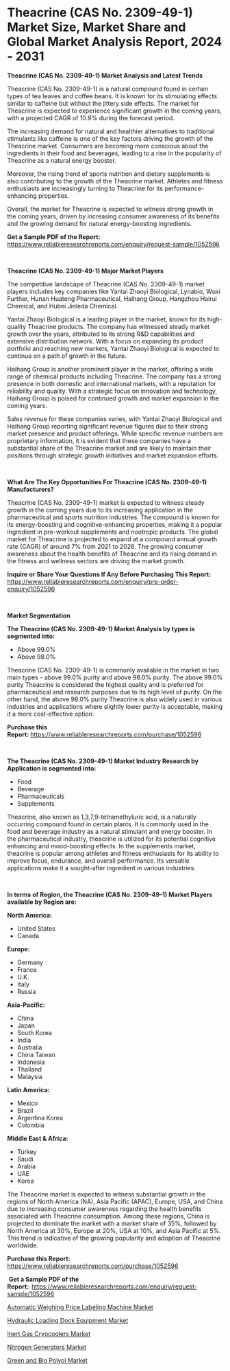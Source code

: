 <p><h1>Theacrine (CAS No. 2309-49-1) Market Size, Market Share and Global Market Analysis Report, 2024 - 2031</h1></p><p><strong>Theacrine (CAS No. 2309-49-1) Market Analysis and Latest Trends</strong></p>
<p><p>Theacrine (CAS No. 2309-49-1) is a natural compound found in certain types of tea leaves and coffee beans. It is known for its stimulating effects similar to caffeine but without the jittery side effects. The market for Theacrine is expected to experience significant growth in the coming years, with a projected CAGR of 10.9% during the forecast period.</p><p>The increasing demand for natural and healthier alternatives to traditional stimulants like caffeine is one of the key factors driving the growth of the Theacrine market. Consumers are becoming more conscious about the ingredients in their food and beverages, leading to a rise in the popularity of Theacrine as a natural energy booster.</p><p>Moreover, the rising trend of sports nutrition and dietary supplements is also contributing to the growth of the Theacrine market. Athletes and fitness enthusiasts are increasingly turning to Theacrine for its performance-enhancing properties.</p><p>Overall, the market for Theacrine is expected to witness strong growth in the coming years, driven by increasing consumer awareness of its benefits and the growing demand for natural energy-boosting ingredients.</p></p>
<p><strong>Get a Sample PDF of the Report:&nbsp;</strong> <a href="https://www.reliableresearchreports.com/enquiry/request-sample/1052596">https://www.reliableresearchreports.com/enquiry/request-sample/1052596</a></p>
<p>&nbsp;</p>
<p><strong>Theacrine (CAS No. 2309-49-1) Major Market Players</strong></p>
<p><p>The competitive landscape of Theacrine (CAS No. 2309-49-1) market players includes key companies like Yantai Zhaoyi Biological, Lynabio, Wuxi Further, Hunan Huateng Pharmaceutical, Haihang Group, Hangzhou Hairui Chemical, and Hubei Jinleda Chemical.</p><p>Yantai Zhaoyi Biological is a leading player in the market, known for its high-quality Theacrine products. The company has witnessed steady market growth over the years, attributed to its strong R&D capabilities and extensive distribution network. With a focus on expanding its product portfolio and reaching new markets, Yantai Zhaoyi Biological is expected to continue on a path of growth in the future.</p><p>Haihang Group is another prominent player in the market, offering a wide range of chemical products including Theacrine. The company has a strong presence in both domestic and international markets, with a reputation for reliability and quality. With a strategic focus on innovation and technology, Haihang Group is poised for continued growth and market expansion in the coming years.</p><p>Sales revenue for these companies varies, with Yantai Zhaoyi Biological and Haihang Group reporting significant revenue figures due to their strong market presence and product offerings. While specific revenue numbers are proprietary information, it is evident that these companies have a substantial share of the Theacrine market and are likely to maintain their positions through strategic growth initiatives and market expansion efforts.</p></p>
<p>&nbsp;</p>
<p><strong>What Are The Key Opportunities For Theacrine (CAS No. 2309-49-1) Manufacturers?</strong></p>
<p><p>Theacrine (CAS No. 2309-49-1) market is expected to witness steady growth in the coming years due to its increasing application in the pharmaceutical and sports nutrition industries. The compound is known for its energy-boosting and cognitive-enhancing properties, making it a popular ingredient in pre-workout supplements and nootropic products. The global market for Theacrine is projected to expand at a compound annual growth rate (CAGR) of around 7% from 2021 to 2026. The growing consumer awareness about the health benefits of Theacrine and its rising demand in the fitness and wellness sectors are driving the market growth.</p></p>
<p><strong>Inquire or Share Your Questions If Any Before Purchasing This Report:</strong> <a href="https://www.reliableresearchreports.com/enquiry/pre-order-enquiry/1052596">https://www.reliableresearchreports.com/enquiry/pre-order-enquiry/1052596</a></p>
<p>&nbsp;</p>
<p><strong>Market Segmentation</strong></p>
<p><strong>The Theacrine (CAS No. 2309-49-1) Market Analysis by types is segmented into:</strong></p>
<p><ul><li>Above 99.0%</li><li>Above 98.0%</li></ul></p>
<p><p>Theacrine (CAS No. 2309-49-1) is commonly available in the market in two main types - above 99.0% purity and above 98.0% purity. The above 99.0% purity Theacrine is considered the highest quality and is preferred for pharmaceutical and research purposes due to its high level of purity. On the other hand, the above 98.0% purity Theacrine is also widely used in various industries and applications where slightly lower purity is acceptable, making it a more cost-effective option.</p></p>
<p><strong>Purchase this Report:&nbsp;</strong><a href="https://www.reliableresearchreports.com/purchase/1052596">https://www.reliableresearchreports.com/purchase/1052596</a></p>
<p>&nbsp;</p>
<p><strong>The Theacrine (CAS No. 2309-49-1) Market Industry Research by Application is segmented into:</strong></p>
<p><ul><li>Food</li><li>Beverage</li><li>Pharmaceuticals</li><li>Supplements</li></ul></p>
<p><p>Theacrine, also known as 1,3,7,9-tetramethyluric acid, is a naturally occurring compound found in certain plants. It is commonly used in the food and beverage industry as a natural stimulant and energy booster. In the pharmaceutical industry, theacrine is utilized for its potential cognitive enhancing and mood-boosting effects. In the supplements market, theacrine is popular among athletes and fitness enthusiasts for its ability to improve focus, endurance, and overall performance. Its versatile applications make it a sought-after ingredient in various industries.</p></p>
<p>&nbsp;</p>
<p><strong>In terms of Region, the Theacrine (CAS No. 2309-49-1) Market Players available by Region are:</strong></p>
<p>
    <p> <strong> North America: </strong>
        <ul>
            <li>United States</li>
            <li>Canada</li>
        </ul>
        </p> 
    <p> <strong> Europe: </strong>
        <ul>
            <li>Germany</li>
            <li>France</li>
            <li>U.K.</li>
            <li>Italy</li>
            <li>Russia</li>
        </ul>
        </p> 
    <p> <strong> Asia-Pacific: </strong>
        <ul>
            <li>China</li>
            <li>Japan</li>
            <li>South Korea</li>
            <li>India</li>
            <li>Australia</li>
            <li>China Taiwan</li>
            <li>Indonesia</li>
            <li>Thailand</li>
            <li>Malaysia</li>
        </ul>
        </p> 
    <p> <strong> Latin America: </strong>
        <ul>
            <li>Mexico</li>
            <li>Brazil</li>
            <li>Argentina Korea</li>
            <li>Colombia</li>
        </ul>
        </p> 
    <p> <strong> Middle East & Africa: </strong>
        <ul>
            <li>Turkey</li>
            <li>Saudi</li>
            <li>Arabia</li>
            <li>UAE</li>
            <li>Korea</li>
        </ul>
    </p>
    </p>
<p><p>The Theacrine market is expected to witness substantial growth in the regions of North America (NA), Asia Pacific (APAC), Europe, USA, and China due to increasing consumer awareness regarding the health benefits associated with Theacrine consumption. Among these regions, China is projected to dominate the market with a market share of 35%, followed by North America at 30%, Europe at 20%, USA at 10%, and Asia Pacific at 5%. This trend is indicative of the growing popularity and adoption of Theacrine worldwide.</p></p>
<p><strong>Purchase this Report: </strong><a href="https://www.reliableresearchreports.com/purchase/1052596">https://www.reliableresearchreports.com/purchase/1052596</a></p>
<p>&nbsp;<strong>Get a Sample PDF of the Report:&nbsp;&nbsp;</strong><a href="https://www.reliableresearchreports.com/enquiry/request-sample/1052596">https://www.reliableresearchreports.com/enquiry/request-sample/1052596</a></p>
<p><strong></strong></p>
<p><p><a href="https://medium.com/@arnisaleka1951/automatic-weighing-price-labeling-machine-market-report-reveals-the-latest-trends-and-growth-e8184280ae11">Automatic Weighing Price Labeling Machine Market</a></p><p><a href="https://medium.com/@dritasmani2022/hydraulic-loading-dock-equipment-market-analysis-and-sze-forecasted-for-period-from-2024-to-2031-41bde8a985c6">Hydraulic Loading Dock Equipment Market</a></p><p><a href="https://medium.com/@dorinaprifti56/inert-gas-cryocoolers-market-trends-forecast-and-competitive-analysis-to-2031-662a79a55e8b">Inert Gas Cryocoolers Market</a></p><p><a href="https://github.com/dringals/Market-Research-Report-List-2/blob/main/nitrogen-generators-market.md">Nitrogen Generators Market</a></p><p><a href="https://github.com/lbird53714/Market-Research-Report-List-3/blob/main/green-and-bio-polyol-market.md">Green and Bio Polyol Market</a></p></p>